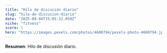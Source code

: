 ```yaml
---
title: "Hilo de discusión diario"
slug: "hilo-de-discusion-diario"
date: "2025-09-04T15:05:32.059Z"
niche: "fitness"
score: 1
hero: "https://images.pexels.com/photos/4600794/pexels-photo-4600794.jpeg?auto=compress&cs=tinysrgb&fit=crop&h=627&w=1200&auto=compress&cs=tinysrgb&w=1024&h=576&fit=crop"
---
```


**Resumen**: Hilo de discusión diario.

